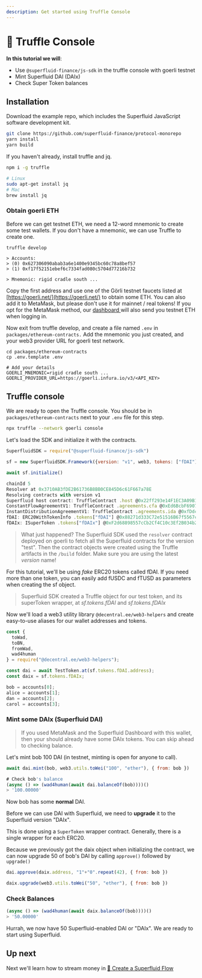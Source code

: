```yaml
---
description: Get started using Truffle Console
---
```


# 🍫 Truffle Console

**In this tutorial we will**:

* Use `@superfluid-finance/js-sdk` in the truffle console with goerli testnet
* Mint Superfluid DAI \(DAIx\)
* Check Super Token balances 

## Installation

Download the example repo, which includes the Superfluid JavaScript software development kit.

```bash
git clone https://github.com/superfluid-finance/protocol-monorepo
yarn install
yarn build
```

If you haven't already, install truffle and jq.

```bash
npm i -g truffle

# Linux
sudo apt-get install jq
# Mac
brew install jq
```

### Obtain goerli ETH

Before we can get testnet ETH, we need a 12-word mnemonic to create some test wallets. If you don't have a mnemonic, we can use Truffle to create one.

```text
truffle develop

> Accounts:
> (0) 0x627306090abab3a6e1400e9345bc60c78a8bef57
> (1) 0xf17f52151ebef6c7334fad080c5704d77216b732

> Mnemonic: rigid cradle south ...
```

Copy the first address and use one of the Görli testnet faucets listed at [https://goerli.net/](https://goerli.net/) to obtain some ETH. You can also add it to MetaMask, but please don't use it for mainnet / real tokens! If you opt for the MetaMask method, our [dashboard ](https://app.superfluid.finance)will also send you testnet ETH when logging in. 

Now exit from truffle develop, and create a file named `.env` in `packages/ethereum-contracts.` Add the mnemonic you just created, and your web3 provider URL for goerli test network.

```text
cd packages/ethereum-contracts 
cp .env.template .env

# Add your details
GOERLI_MNEMONIC=rigid cradle south ...
GOERLI_PROVIDER_URL=https://goerli.infura.io/v3/<API_KEY>
```

## Truffle console

We are ready to open the Truffle console. You should be in `packages/ethereum-contracts` next to your `.env` file for this step.

```bash
npx truffle --network goerli console
```

Let's load the SDK and initialize it with the contracts.

```javascript
SuperfluidSDK = require("@superfluid-finance/js-sdk")

sf = new SuperfluidSDK.Framework({version: "v1", web3, tokens: ["fDAI"] })

await sf.initialize()

chainId 5
Resolver at 0x3710AB3fDE2B61736B8BB0CE845D6c61F667a78E
Resolving contracts with version v1
Superfluid host contract: TruffleContract .host @0x22ff293e14F1EC3A09B137e9e06084AFd63adDF9
ConstantFlowAgreementV1: TruffleContract .agreements.cfa @0xEd6BcbF6907D4feEEe8a8875543249bEa9D308E8 | Helper .cfa
InstantDistributionAgreementV1: TruffleContract .agreements.ida @0xfDdcdac21D64B639546f3Ce2868C7EF06036990c | Helper .ida
fDAI: ERC20WithTokenInfo .tokens["fDAI"] @0x88271d333C72e51516B67f5567c728E702b3eeE8
fDAIx: ISuperToken .tokens["fDAIx"] @0xF2d68898557cCb2Cf4C10c3Ef2B034b2a69DAD00
```

> What just happened? The Superfluid SDK used the `resolver` contract deployed on goerli to fetch all the Superfluid contracts for the version "test". Then the contract objects were created using the Truffle artifacts in the `/build` folder. Make sure you are using the latest _version_ name!

For this tutorial, we'll be using _fake_ ERC20 tokens called fDAI. If you need more than one token, you can easily add fUSDC and fTUSD as parameters when creating the sf object.

> Superfluid SDK created a Truffle object for our test token, and its superToken wrapper, at _sf.tokens.fDAI_ and _sf.tokens.fDAIx_

Now we'll load a web3 utility library `@decentral.ee/web3-helpers` and create easy-to-use aliases for our wallet addresses and tokens.

```javascript
const {
  toWad,
  toBN,
  fromWad,
  wad4human
} = require("@decentral.ee/web3-helpers");

const dai = await TestToken.at(sf.tokens.fDAI.address);
const daix = sf.tokens.fDAIx;

bob = accounts[0];
alice = accounts[1];
dan = accounts[2];
carol = accounts[3];
```

### Mint some DAIx \(Superfluid DAI\)

> If you used MetaMask and the Superfluid Dashboard with this wallet, then your should already have some DAIx tokens. You can skip ahead to checking balance.

Let's mint bob 100 DAI \(in testnet, minting is open for anyone to call\). 

```javascript
await dai.mint(bob, web3.utils.toWei("100", "ether"), { from: bob })

# Check bob's balance
(async () => (wad4human(await dai.balanceOf(bob))))()
> '100.00000'
```

Now bob has some **normal** DAI.

Before we can use DAI with Superfluid, we need to **upgrade** it to the Superfluid version "DAIx".

This is done using a `SuperToken` wrapper contract. Generally, there is a single wrapper for each ERC20.

Because we previously got the daix object when initializing the contract, we can now upgrade 50 of bob's DAI by calling `approve()` followed by `upgrade()`

```javascript
dai.approve(daix.address, "1"+"0".repeat(42), { from: bob })

daix.upgrade(web3.utils.toWei("50", "ether"), { from: bob })

```

### Check Balances

```javascript
(async () => (wad4human(await daix.balanceOf(bob))))()
> '50.00000'
```

Hurrah, we now have 50 Superfluid-enabled DAI or "DAIx". We are ready to start using Superfluid.

## Up next

Next we'll learn how to stream money in [🔀 Create a Superfluid Flow](constant-flow-agreement.md)

